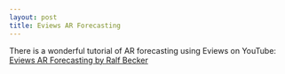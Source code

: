 ```yaml
---
layout: post
title: Eviews AR Forecasting
---
```


There is a wonderful tutorial of AR forecasting using Eviews on YouTube:
[Eviews AR Forecasting by Ralf Becker](https://www.youtube.com/watch?v=mJFznsBcf2g)
